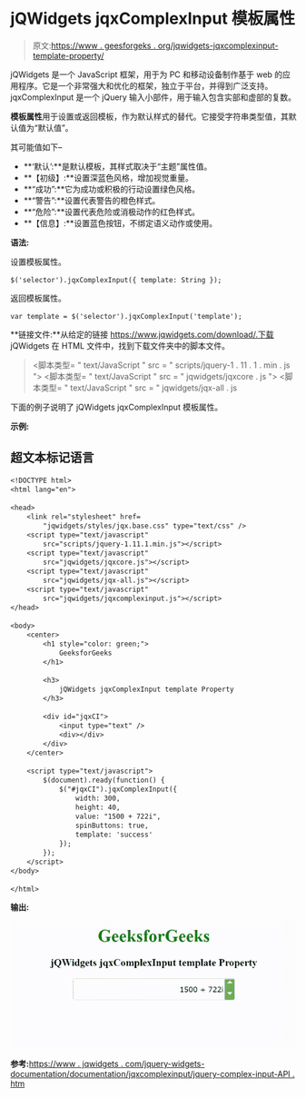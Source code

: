 # jQWidgets jqxComplexInput 模板属性

> 原文:[https://www . geesforgeks . org/jqwidgets-jqxcomplexinput-template-property/](https://www.geeksforgeeks.org/jqwidgets-jqxcomplexinput-template-property/)

jQWidgets 是一个 JavaScript 框架，用于为 PC 和移动设备制作基于 web 的应用程序。它是一个非常强大和优化的框架，独立于平台，并得到广泛支持。jqxComplexInput 是一个 jQuery 输入小部件，用于输入包含实部和虚部的复数。

**模板属性**用于设置或返回模板，作为默认样式的替代。它接受字符串类型值，其默认值为“默认值”。

其可能值如下–

*   **‘默认’:**是默认模板，其样式取决于“主题”属性值。
*   **【初级】:**设置深蓝色风格，增加视觉重量。
*   **“成功”:**它为成功或积极的行动设置绿色风格。
*   **“警告”:**设置代表警告的橙色样式。
*   **“危险”:**设置代表危险或消极动作的红色样式。
*   **【信息】:**设置蓝色按钮，不绑定语义动作或使用。

**语法:**

设置模板属性。

```
$('selector').jqxComplexInput({ template: String });
```

返回模板属性。

```
var template = $('selector').jqxComplexInput('template');
```

**链接文件:**从给定的链接 https://www.jqwidgets.com/download/.下载 jQWidgets 在 HTML 文件中，找到下载文件夹中的脚本文件。

> <link rel="”stylesheet”" href="”jqwidgets/styles/jqx.base.css”" type="”text/css”">
> <脚本类型= " text/JavaScript " src = " scripts/jquery-1 . 11 . 1 . min . js "></脚本类型>
> <脚本类型= " text/JavaScript " src = " jqwidgets/jqxcore . js "></脚本类型>
> <脚本类型= " text/JavaScript " src = " jqwidgets/jqx-all . js

下面的例子说明了 jQWidgets jqxComplexInput 模板属性。

**示例:**

## 超文本标记语言

```
<!DOCTYPE html>
<html lang="en">

<head>
    <link rel="stylesheet" href=
        "jqwidgets/styles/jqx.base.css" type="text/css" />
    <script type="text/javascript" 
        src="scripts/jquery-1.11.1.min.js"></script>
    <script type="text/javascript" 
        src="jqwidgets/jqxcore.js"></script>
    <script type="text/javascript" 
        src="jqwidgets/jqx-all.js"></script>
    <script type="text/javascript" 
        src="jqwidgets/jqxcomplexinput.js"></script>
</head>

<body>
    <center>
        <h1 style="color: green;">
            GeeksforGeeks
        </h1>

        <h3>
            jQWidgets jqxComplexInput template Property
        </h3>

        <div id="jqxCI">
            <input type="text" />
            <div></div>
        </div>
    </center>

    <script type="text/javascript">
        $(document).ready(function() {
            $("#jqxCI").jqxComplexInput({
                width: 300,
                height: 40,
                value: "1500 + 722i",
                spinButtons: true,
                template: 'success'
            });
        });
    </script>
</body>

</html>
```

**输出:**

![](img/8d8b30bf30b1cff029b065a9cf62ccca.png)

**参考:**[https://www . jqwidgets . com/jquery-widgets-documentation/documentation/jqxcomplexinput/jquery-complex-input-API . htm](https://www.jqwidgets.com/jquery-widgets-documentation/documentation/jqxcomplexinput/jquery-complex-input-api.htm)